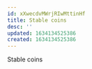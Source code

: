 ```yaml
---
id: xXwecdvMWrjRIwMttinHf
title: Stable coins
desc: ''
updated: 1634134525386
created: 1634134525386
---
```


Stable coins
